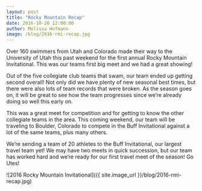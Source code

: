 ```yaml
---
layout: post
title: "Rocky Mountain Recap"
date: 2016-10-20 12:00:00
author: Melissa Hofmann
image: /blog/2016-rmi-recap.jpg
---
```


Over 160 swimmers from Utah and Colorado made their way to the
University of Utah this past weekend for the first annual Rocky Mountain
Invitational. This was our teams first big meet and we had a great
showing!

Out of the five collegiate club teams that swam, our team ended up
getting second overall! Not only did we have plenty of new seasonal best
times, but there were also lots of team records that were broken. As the
season goes on, it will be great to see how the team progresses since
we’re already doing so well this early on.

This was a great meet for competition and for getting to know the other
collegiate teams in the area. This coming weekend, our team will be
traveling to Boulder, Colorado to compete in the Buff Invitational
against a lot of the same teams, plus many others.

We’re sending a team of 20 athletes to the Buff Invitational, our
largest travel team yet! We may have two meets in quick succession, but
our team has worked hard and we’re ready for our first travel meet of
the season! Go Utes!

![2016 Rocky Mountain Invitational]({{ site.image_url }}/blog/2016-rmi-recap.jpg)
